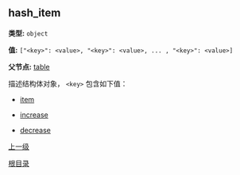 hash_item
----------

**类型:** `object`

**值:** `["<key>": <value>, "<key>": <value>, ... , "<key>": <value>]`

**父节点:** [table](table.md)

描述结构体对象， `<key>` 包含如下值：

- [item](item.md)
  
- [increase](increase.md)

- [decrease](decrease.md) 

[上一级](../table.md)

[根目录](../../../index.md)